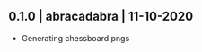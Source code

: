 


0.1.0 | abracadabra | 11-10-2020
--------------------------------
  * Generating chessboard pngs



